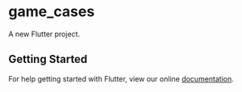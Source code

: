 # game_cases

A new Flutter project.

## Getting Started

For help getting started with Flutter, view our online
[documentation](https://flutter.io/).
